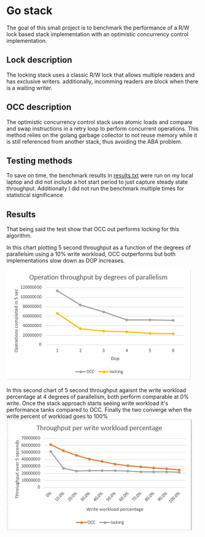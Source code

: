 # Go stack #
The goal of this small project is to benchmark the performance of a R/W lock based stack implementation with an optimistic concurrency control implementation.

## Lock description ##
The locking stack uses a classic R/W lock that allows multiple readers and has exclusive writers. additionally, incomming readers are block when there is a waiting writer.

## OCC description ##
The optimistic concurrency control stack uses atomic loads and compare and swap instructions in a retry loop to perform concurrent operations. This method relies on the golang garbage collector to not reuse memory while it is still referenced from another stack, thus avoiding the ABA problem.

## Testing methods ##
To save on time, the benchmark results in [results.txt](./result.txt ) were run on my local laptop and did not include a hot start period to just capture steady state throughput. Additionally I did not run the benchmark multiple times for statistical significance.

## Results ##
That being said the test show that OCC out performs locking for this algorithm. 

In this chart plotting 5 second throughput as a function of the degrees of parallelsim using a 10% write workload, OCC outperforms but both implementations slow down as DOP increases.

![alt text](./dop.jpg)


In this second chart of 5 second throughput agaisnt the write workload percentage at 4 degrees of parallelism, both perform comparable at 0% write. Once the stack approach starts seeing write workload it's performance tanks compared to OCC. Finally the two converge when the write percent of workload goes to 100%
![alt text](./write.jpg)